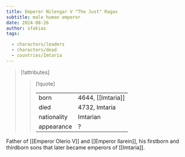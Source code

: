 ```yaml
---
title: Emperor Nilengar V "The Just" Ragas
subtitle: male human emperor
date: 2024-08-26
author: sfakias
tags:

  - characters/leaders
  - characters/dead
  - countries/Imtaria
---
```

> [!attributes]
> 
> > [!quote]
> >
> > | | |
> > | --- | --- |
> > | born | 4644, [[Imtaria]] |
> > | died | 4732, Imtaria |
> > | nationality | Imtarian |
> > | appearance | ? |

Father of [[Emperor Olerio V]] and [[Emperor Ilarein]], his firstborn and thirdborn sons that later became emperors of [[Imtaria]].